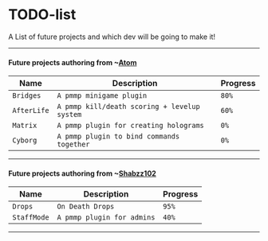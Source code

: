 # TODO-list
A List of future projects and which dev will be going to make it!

<hr>

#### Future projects authoring from ~[Atom](https://github.com/Atomization)

| Name | Description | Progress |
| ---- | ----------- | -------- |
| `Bridges` | `A pmmp minigame plugin` | `80%` |
| `AfterLife` | `A pmmp kill/death scoring + levelup system` | `60%` |
| `Matrix` | `A pmmp plugin for creating holograms` | `0%` |
| `Cyborg` | `A pmmp plugin to bind commands together` | `0%` |

<hr>

#### Future projects authoring from ~[Shabzz102](https://github.com/iShabzz102)

| Name | Description | Progress |
| ---- | ----------- | -------- |
| `Drops` | `On Death Drops` | `95%` |
| `StaffMode` | `A pmmp plugin for admins` | `40%` |







<hr>
